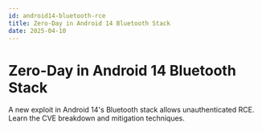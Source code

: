 ```yaml
---
id: android14-bluetooth-rce
title: Zero-Day in Android 14 Bluetooth Stack
date: 2025-04-10
---
```


# Zero-Day in Android 14 Bluetooth Stack

A new exploit in Android 14's Bluetooth stack allows unauthenticated RCE. Learn the CVE breakdown and mitigation techniques.
